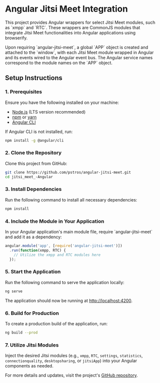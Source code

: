 # Angular Jitsi Meet Integration

This project provides Angular wrappers for select Jitsi Meet modules, such as \`xmpp\` and \`RTC\`. These wrappers are CommonJS modules that integrate Jitsi Meet functionalities into Angular applications using browserify.

Upon requiring \`angular-jitsi-meet\`, a global \`APP\` object is created and attached to the \`window\`, with each Jitsi Meet module wrapped in Angular and its events wired to the Angular event bus. The Angular service names correspond to the module names on the \`APP\` object.

## Setup Instructions

### 1. Prerequisites
Ensure you have the following installed on your machine:
- [Node.js](https://nodejs.org/) (LTS version recommended)
- [npm](https://www.npmjs.com/) or [yarn](https://yarnpkg.com/)
- [Angular CLI](https://angular.io/cli)

If Angular CLI is not installed, run:
```bash
npm install -g @angular/cli
```

### 2. Clone the Repository
Clone this project from GitHub:
```bash
git clone https://github.com/pstros/angular-jitsi-meet.git
cd jitsi_meet_-Angular
```

### 3. Install Dependencies
Run the following command to install all necessary dependencies:
```bash
npm install
```

### 4. Include the Module in Your Application
In your Angular application's main module file, require \`angular-jitsi-meet\` and add it as a dependency:
```javascript
angular.module('app', [require('angular-jitsi-meet')])
  .run(function(xmpp, RTC) {
    // Utilize the xmpp and RTC modules here
  });
```

### 5. Start the Application
Run the following command to serve the application locally:
```bash
ng serve
```
The application should now be running at [http://localhost:4200](http://localhost:4200).

### 6. Build for Production
To create a production build of the application, run:
```bash
ng build --prod
```

### 7. Utilize Jitsi Modules
Inject the desired Jitsi modules (e.g., `xmpp`, `RTC`, `settings`, `statistics`, `connectionquality`, `desktopsharing`, or `jitsiApp`) into your Angular components as needed.

For more details and updates, visit the project's [GitHub repository](https://github.com/pstros/angular-jitsi-meet).
